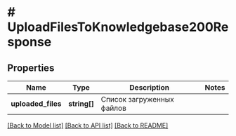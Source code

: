 # # UploadFilesToKnowledgebase200Response

## Properties

Name | Type | Description | Notes
------------ | ------------- | ------------- | -------------
**uploaded_files** | **string[]** | Список загруженных файлов |

[[Back to Model list]](../../README.md#models) [[Back to API list]](../../README.md#endpoints) [[Back to README]](../../README.md)
